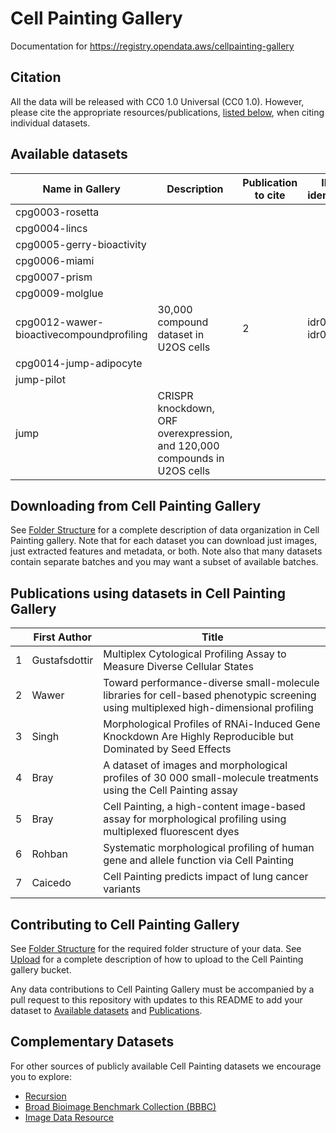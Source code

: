 # Cell Painting Gallery

Documentation for https://registry.opendata.aws/cellpainting-gallery

## Citation

All the data will be released with CC0 1.0 Universal (CC0 1.0).
However, please cite the appropriate resources/publications, [listed below](#available-datasets), when citing individual datasets.

## Available datasets

| Name in Gallery                          | Description                                                               | Publication to cite | IDR identifier   |
| ---------------------------------------- | ------------------------------------------------------------------------- | ------------------- | ---------------- |
| cpg0003-rosetta                          |                                                                           |                     |                  |
| cpg0004-lincs                            |                                                                           |                     |                  |
| cpg0005-gerry-bioactivity                |                                                                           |                     |                  |
| cpg0006-miami                            |                                                                           |                     |                  |
| cpg0007-prism                            |                                                                           |                     |                  |
| cpg0009-molglue                          |                                                                           |                     |                  |
| cpg0012-wawer-bioactivecompoundprofiling | 30,000 compound dataset in U2OS cells                                     | 2                   | idr0016, idr0036 |
| cpg0014-jump-adipocyte                   |                                                                           |                     |                  |
| jump-pilot                               |                                                                           |                     |                  |
| jump                                     | CRISPR knockdown, ORF overexpression, and 120,000 compounds in U2OS cells |                     |                  |

## Downloading from Cell Painting Gallery

See [Folder Structure](folder_structure.md) for a complete description of data organization in Cell Painting gallery.
Note that for each dataset you can download just images, just extracted features and metadata, or both.
Note also that many datasets contain separate batches and you may want a subset of available batches.

## Publications using datasets in Cell Painting Gallery
|     | First Author  | <div style="width:350px">Title</div>                                                                                                 | Year | <div style="width:150px">Publication URL</div>                           | Dataset Name in Gallery                  |
| --- | ------------- | ------------------------------------------------------------------------------------------------------------------------------------ | ---- | ------------------------------------------------------------------------ | ---------------------------------------- |
| 1   | Gustafsdottir | Multiplex Cytological Profiling Assay to Measure Diverse Cellular States                                                             | 2013 | http://journals.plos.org/plosone/article?id=10.1371/journal.pone.0080999 | cpg0012-wawer-bioactivecompoundprofiling |
| 2   | Wawer         | Toward performance-diverse small-molecule libraries for cell-based phenotypic screening using multiplexed high-dimensional profiling | 2014 | http://www.pnas.org/content/111/30/10911                                 | cpg0012-wawer-bioactivecompoundprofiling |
| 3   | Singh         | Morphological Profiles of RNAi-Induced Gene Knockdown Are Highly Reproducible but Dominated by Seed Effects                          | 2015 | http://journals.plos.org/plosone/article?id=10.1371/journal.pone.0131370 |                                          |
| 4   | Bray          | A dataset of images and morphological profiles of 30 000 small-molecule treatments using the Cell Painting assay                     | 2017 | https://academic.oup.com/gigascience/article/6/12/1/2865213              | cpg0012-wawer-bioactivecompoundprofiling |
| 5   | Bray          | Cell Painting, a high-content image-based assay for morphological profiling using multiplexed fluorescent dyes                       | 2016 | https://pubmed.ncbi.nlm.nih.gov/27560178/                                |                                          |
| 6   | Rohban        | Systematic morphological profiling of human gene and allele function via Cell Painting                                               | 2017 | https://elifesciences.org/content/6/e24060                               |                                          |
| 7   | Caicedo       | Cell Painting predicts impact of lung cancer variants                                                                                | 2022 | https://www.molbiolcell.org/doi/10.1091/mbc.E21-11-0538                  |                                          |

## Contributing to Cell Painting Gallery

See [Folder Structure](folder_structure.md) for the required folder structure of your data. See [Upload](upload.md) for a complete description of how to upload to the Cell Painting gallery bucket.

Any data contributions to Cell Painting Gallery must be accompanied by a pull request to this repository with updates to this README to add your dataset to [Available datasets](#available-datasets) and [Publications](#publications-using-datasets-in-cellpainting-gallery).

## Complementary Datasets

For other sources of publicly available Cell Painting datasets we encourage you to explore:
- [Recursion](https://www.rxrx.ai)
- [Broad Bioimage Benchmark Collection (BBBC)](https://bbbc.broadinstitute.org)
- [Image Data Resource](https://idr.openmicroscopy.org)
